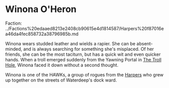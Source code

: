 # Winona O'Heron

Faction: ../Factions%20edaaed8213e2408cb90615e4d1814587/Harpers%20f87016ea46da4fec858732a38796985b.md

Winona wears studded leather and wields a rapier. She can be absent-minded, and is always searching for something she's misplaced. Of her friends, she can be the most taciturn, but has a quick wit and even quicker hands. When a troll emerged suddenly from the Yawning Portal in [The Troll Hole](../Adventure%20Log/The%20Troll%20Hole.md), Winona faced it down without a second thought.

Winona is one of the HAWKs, a group of rogues from the [Harpers](../Factions/Harpers.md) who grew up together on the streets of Waterdeep's dock ward.